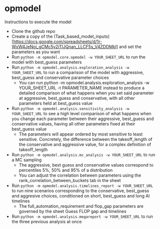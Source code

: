 # opmodel

Instructions to execute the model
- Clone the github repo 
- Create a copy of the (Task_based_model_inputs)[https://docs.google.com/spreadsheets/d/1r-WxW4JeNoi_gCMc5y2iTlJQnan_LLCF5s_V4ZDDMkI] and set the parameters as you want
- Run `python -m opmodel.core.opmodel -w YOUR_SHEET_URL` to run the model with best_guess parameters
- Run `python -m opmodel.analysis.exploration_analysis -w YOUR_SHEET_URL` to run a comparison of the model with aggressive, best_guess and conservative parameter choices
    - You can run python -m opmodel.analysis.exploration_analysis -w YOUR_SHEET_URL -t PARAMETER_NAME instead to produce a detailed comparison of what happens when you set said parameter at aggressive, best_guess and conservative, with all other parameters held at best_guess value
- Run `python -m opmodel.analysis.sensitivity_analysis -w YOUR_SHEET_URL` to see a high level comparison of what happens when you change each parameter between their aggressive, best_guess and conservative values, having all other parameters fixed at their best_guess value
    - The parameters will appear ordered by most sensitive to least sensitive. Concretely, the difference between the takeoff_length of the conservative and aggressive value, for a complex definition of takeoff_length
- Run `python -m opmodel.analysis.mc_analysis -w YOUR_SHEET_URL` to run a MC sampling
    - The aggressive, best guess and conservative values correspond to percentiles 5%, 50% and 95% of a distribution
    - You can adjust the correlation between parameters using the rank_correlation_between_buckets tab in the sheet
- Run `python -m opmodel.analysis.timelines_report -w YOUR_SHEET_URL` to run nine scenarios corresponding to the conservative, best_guess and aggresive choices, conditioned on short, best_guess and long AI timelines 
    - The full_automation_requirement and flop_gap parameters are governed by the sheet Guess FLOP gap and timelines
- Run `python -m opmodel.analysis.megareport -w YOUR_SHEET_URL` to run the three previous analysis at once
